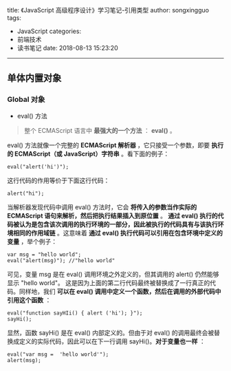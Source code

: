 title: 《JavaScript 高级程序设计》学习笔记-引用类型
author: songxingguo
tags:
  - JavaScript
categories:
  - 前端技术
  - 读书笔记
date: 2018-08-13 15:23:20
---
## 单体内置对象

### Global 对象

- eval() 方法

 > 整个 ECMAScript 语言中 **最强大的一个方法** ： **eval()** 。
 
 eval() 方法就像一个完整的 **ECMAScript 解析器** ，它只接受一个参数，即要 **执行的 ECMAScript（或 JavaScript）字符串** 。看下面的例子：
 
 ```
 eval("alert('hi')");
 ```
 这行代码的作用等价于下面这行代码：
 
 ```
 alert("hi");
 ```
 <!-- more -->
 
 当解析器发现代码中调用 eval() 方法时，它会 **将传入的参数当作实际的 ECMAScript 语句来解析，然后把执行结果插入到原位置** 。 **通过 eval() 执行的代码被认为是包含该次调用的执行环境的一部分，因此被执行的代码具有与该执行环境相同的作用域链** 。这意味着 **通过 eval() 执行代码可以引用在包含环境中定义的变量** ，举个例子：
 
 ```
 var msg = "hello world";
 eval("alert(msg)"); //"hello world"
 ```
 可见，变量 msg 是在 eval() 调用环境之外定义的，但其调用的 alert() 仍然能够显示 "hello world"。 这是因为上面的第二行代码最终被替换成了一行真正的代码。同样地，我们 **可以在 eval() 调用中定义一个函数，然后在调用的外部代码中引用这个函数** ：
 
 ```
 eval("function sayHIi() { alert ('hi'); }");
 sayHi();
 ```
 显然，函数 sayHi() 是在 eval() 内部定义的。但由于对 eval() 的调用最终会被替换成定义的实际代码，因此可以在下一行调用 sayHi()。**对于变量也一样** ：
 
 ```
 eval("var msg =  'hello world'");
 alert(msg);
 ```
 

 